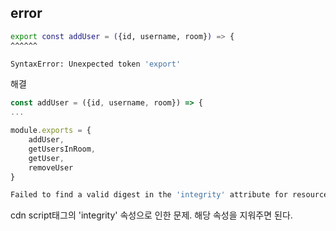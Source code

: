 ## error

```bash
export const addUser = ({id, username, room}) => {
^^^^^^

SyntaxError: Unexpected token 'export'
```

해결
```javascript
const addUser = ({id, username, room}) => {
...

module.exports = {
    addUser,
    getUsersInRoom,
    getUser,
    removeUser
}
```

```bash
Failed to find a valid digest in the 'integrity' attribute for resource 'https://cdnjs.cloudflare.com/ajax/libs/moment.js/2.29.4/moment.min.js' with computed SHA-512 integrity '+H4iLjY3JsKiF2V6N366in5IQHj2uEsGV7Pp/GRcm0fn76aPAk5V8xB6n8fQhhSonTqTXs/klFz4D0GIn6Br9g=='. The resource has been blocked.
```

cdn script태그의 'integrity' 속성으로 인한 문제.
해당 속성을 지워주면 된다.